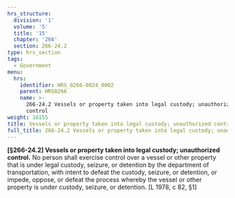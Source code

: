 ```yaml
---
hrs_structure:
  division: '1'
  volume: '5'
  title: '15'
  chapter: '266'
  section: 266-24.2
type: hrs_section
tags:
  - Government
menu:
  hrs:
    identifier: HRS_0266-0024_0002
    parent: HRS0266
    name: >-
      266-24.2 Vessels or property taken into legal custody; unauthorized
      control
weight: 16155
title: Vessels or property taken into legal custody; unauthorized control
full_title: 266-24.2 Vessels or property taken into legal custody; unauthorized control
---
```

**[§266-24.2] Vessels or property taken into legal custody; unauthorized control.** No person shall exercise control over a vessel or other property that is under legal custody, seizure, or detention by the department of transportation, with intent to defeat the custody, seizure, or detention, or impede, oppose, or defeat the process whereby the vessel or other property is under custody, seizure, or detention. [L 1978, c 82, §1]